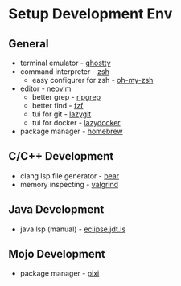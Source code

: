 # Setup Development Env
## General
- terminal emulator - [ghostty](https://github.com/ghostty-org/ghostty)
- command interpreter - [zsh](https://github.com/zsh-users/zsh)
  - easy configurer for zsh - [oh-my-zsh](https://github.com/ohmyzsh/ohmyzsh/)
- editor - [neovim](https://github.com/neovim/neovim)
  - better grep - [ripgrep](https://github.com/BurntSushi/ripgrep)
  - better find - [fzf](https://github.com/junegunn/fzf)
  - tui for git - [lazygit](https://github.com/jesseduffield/lazygit)
  - tui for docker - [lazydocker](https://github.com/jesseduffield/lazydocker)
- package manager - [homebrew](https://github.com/homebrew)

## C/C++ Development
- clang lsp file generator - [bear](https://github.com/rizsotto/Bear)
- memory inspecting - [valgrind](https://github.com/ivosh/valgrind)

## Java Development
- java lsp (manual) - [eclipse.jdt.ls](https://github.com/eclipse-jdtls/eclipse.jdt.ls)

## Mojo Development
- package manager - [pixi](https://github.com/prefix-dev/pixi)
